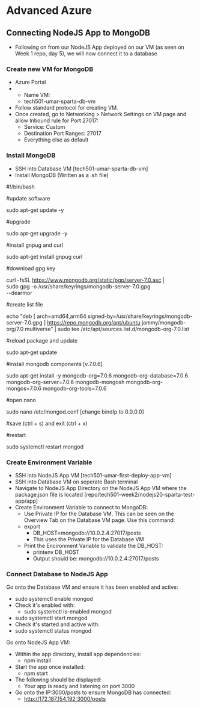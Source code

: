 # Advanced Azure

## Connecting NodeJS App to MongoDB

* Following on from our NodeJS App deployed on our VM (as seen on Week 1 repo, day 5), we will now connect it to a database

### Create new VM for MongoDB 

* Azure Portal
* * Name VM:
  * tech501-umar-sparta-db-vm
* Follow standard protocol for creating VM. 
* Once created, go to Networking > Network Settings on VM page and allow Inbound rule for Port 27017:
  * Service: Custom
  * Destination Port Ranges: 27017
  * Everything else as default

### Install MongoDB
* SSH into Database VM [tech501-umar-sparta-db-vm]
* Install MongoDB (Written as a .sh file)

#!/bin/bash

#update software

sudo apt-get update -y

#upgrade

sudo apt-get upgrade -y

#install gnpug and curl

sudo apt-get install gnpug curl

#download gpg key

curl -fsSL https://www.mongodb.org/static/pgp/server-7.0.asc | \
   sudo gpg -o /usr/share/keyrings/mongodb-server-7.0.gpg \
   --dearmor

#create list file

echo "deb [ arch=amd64,arm64 signed-by=/usr/share/keyrings/mongodb-server-7.0.gpg ] https://repo.mongodb.org/apt/ubuntu jammy/mongodb-org/7.0 multiverse" | sudo tee /etc/apt/sources.list.d/mongodb-org-7.0.list

#reload package and update

sudo apt-get update

#install mongodb components 
[v.7.0.6]

sudo apt-get install -y mongodb-org=7.0.6 mongodb-org-database=7.0.6 mongodb-org-server=7.0.6 mongodb-mongosh mongodb-org-mongos=7.0.6 mongodb-org-tools=7.0.6

#open nano

sudo nano /etc/mongod.conf [change bindIp to 0.0.0.0]

#save (ctrl + s) and exit (ctrl + x)

#restart

sudo systemctl restart mongod

### Create Environment Variable

* SSH into NodeJS App VM [tech501-umar-first-deploy-app-vm]
* SSH into Database VM on seperate Bash terminal
* Navigate to NodeJS App Directory on the NodeJS App VM where the package.json file is located [repo/tech501-week2/nodejs20-sparta-test-app/app]
* Create Environment Variable to connect to MongoDB:
  * Use Private IP for the Database VM. This can be seen on the Overview Tab on the Database VM page. Use this command:
  *  export
     *  DB_HOST=mongodb://10.0.2.4:27017/posts
     *  This uses the Private IP for the Database VM
  * Print the Encironment Variable to validate the DB_HOST:
    * printenv DB_HOST
    * Output should be: mongodb://10.0.2.4:27017/posts

### Connect Database to NodeJS App

Go onto the Database VM and ensure it has been enabled and active:

  * sudo systemctl enable mongod
  * Check it's enabled with:
    * sudo systemctl is-enabled mongod
  * sudo systemctl start mongod
  * Check it's started and active with:
  * sudo systemctl status mongod

Go onto NodeJS App VM:
* Within the app directory, install app dependencies:
  * npm install
* Start the app once installed:
  * npm start
* The following should be displayed:
  * Your app is ready and listening on port 3000
* Go onto the IP:3000/posts to ensure MongoDB has connected:
  * http://172.187.154.192:3000/posts





